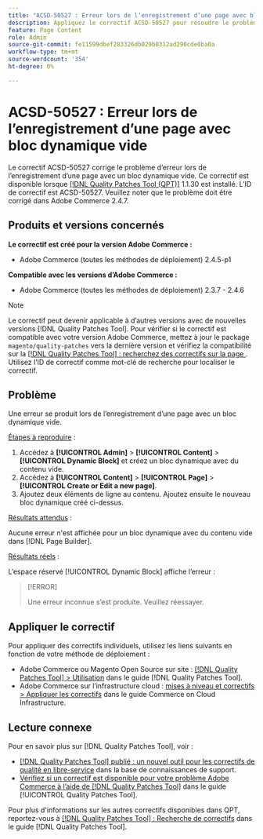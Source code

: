 ```yaml
---
title: "ACSD-50527 : Erreur lors de l’enregistrement d’une page avec bloc dynamique vide"
description: Appliquez le correctif ACSD-50527 pour résoudre le problème Adobe Commerce en raison duquel une erreur se produit lors de l’enregistrement d’une page avec un bloc dynamique vide.
feature: Page Content
role: Admin
source-git-commit: fe11599dbef283326db029b0312ad290cde0ba0a
workflow-type: tm+mt
source-wordcount: '354'
ht-degree: 0%

---
```


# ACSD-50527 : Erreur lors de l’enregistrement d’une page avec bloc dynamique vide

Le correctif ACSD-50527 corrige le problème d’erreur lors de l’enregistrement d’une page avec un bloc dynamique vide. Ce correctif est disponible lorsque [[!DNL Quality Patches Tool (QPT)]](https://experienceleague.adobe.com/en/docs/commerce-knowledge-base/kb/announcements/commerce-announcements/magento-quality-patches-released-new-tool-to-self-serve-quality-patches) 1.1.30 est installé. L’ID de correctif est ACSD-50527. Veuillez noter que le problème doit être corrigé dans Adobe Commerce 2.4.7.

## Produits et versions concernés

**Le correctif est créé pour la version Adobe Commerce :**

* Adobe Commerce (toutes les méthodes de déploiement) 2.4.5-p1

**Compatible avec les versions d’Adobe Commerce :**

* Adobe Commerce (toutes les méthodes de déploiement) 2.3.7 - 2.4.6

>[!NOTE]
>
>Le correctif peut devenir applicable à d’autres versions avec de nouvelles versions [!DNL Quality Patches Tool]. Pour vérifier si le correctif est compatible avec votre version Adobe Commerce, mettez à jour le package `magento/quality-patches` vers la dernière version et vérifiez la compatibilité sur la [[!DNL Quality Patches Tool] : recherchez des correctifs sur la page ](https://experienceleague.adobe.com/tools/commerce-quality-patches/index.html). Utilisez l’ID de correctif comme mot-clé de recherche pour localiser le correctif.

## Problème

Une erreur se produit lors de l’enregistrement d’une page avec un bloc dynamique vide.

<u>Étapes à reproduire</u> :

1. Accédez à **[!UICONTROL Admin]** > **[!UICONTROL Content]** > **[!UICONTROL Dynamic Block]** et créez un bloc dynamique avec du contenu vide.
1. Accédez à **[!UICONTROL Content]** > **[!UICONTROL Page]** > **[!UICONTROL Create or Edit a new page]**.
1. Ajoutez deux éléments de ligne au contenu. Ajoutez ensuite le nouveau bloc dynamique créé ci-dessus.

<u>Résultats attendus</u> :

Aucune erreur n&#39;est affichée pour un bloc dynamique avec du contenu vide dans [!DNL Page Builder].

<u>Résultats réels</u> :

L’espace réservé [!UICONTROL Dynamic Block] affiche l’erreur :

>[!ERROR]
>
>Une erreur inconnue s’est produite. Veuillez réessayer.

## Appliquer le correctif

Pour appliquer des correctifs individuels, utilisez les liens suivants en fonction de votre méthode de déploiement :

* Adobe Commerce ou Magento Open Source sur site : [[!DNL Quality Patches Tool] > Utilisation](/help/tools/quality-patches-tool/usage.md) dans le guide [!DNL Quality Patches Tool].
* Adobe Commerce sur l’infrastructure cloud : [mises à niveau et correctifs > Appliquer les correctifs](https://experienceleague.adobe.com/docs/commerce-cloud-service/user-guide/develop/upgrade/apply-patches.html) dans le guide Commerce on Cloud Infrastructure.

## Lecture connexe

Pour en savoir plus sur [!DNL Quality Patches Tool], voir :

* [[!DNL Quality Patches Tool] publié : un nouvel outil pour les correctifs de qualité en libre-service](https://experienceleague.adobe.com/en/docs/commerce-knowledge-base/kb/announcements/commerce-announcements/magento-quality-patches-released-new-tool-to-self-serve-quality-patches) dans la base de connaissances de support.
* [Vérifiez si un correctif est disponible pour votre problème Adobe Commerce à l’aide de  [!DNL Quality Patches Tool]](/help/tools/quality-patches-tool/patches-available-in-qpt/check-patch-for-magento-issue-with-magento-quality-patches.md) dans le guide [!UICONTROL Quality Patches Tool].


Pour plus d&#39;informations sur les autres correctifs disponibles dans QPT, reportez-vous à [[!DNL Quality Patches Tool] : Recherche de correctifs](https://experienceleague.adobe.com/tools/commerce-quality-patches/index.html) dans le guide [!DNL Quality Patches Tool].

